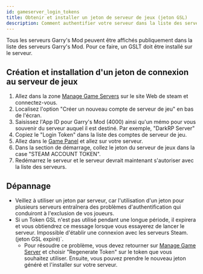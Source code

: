 ```yaml
---
id: gameserver_login_tokens
title: Obtenir et installer un jeton de serveur de jeux (jeton GSL)
description: Comment authentifier votre serveur dans la liste des serveurs à l'aide d'un jeton GSL ?
---
```


Tous les serveurs Garry's Mod peuvent être affichés publiquement dans la liste des serveurs Garry's Mod. Pour ce faire, un GSLT doit être installé sur le serveur.

## Création et installation d'un jeton de connexion au serveur de jeux
1. Allez dans la zone [Manage Game Servers](https://steamcommunity.com/dev/managegameservers) sur le site Web de steam et connectez-vous.
2. Localisez l'option "Créer un nouveau compte de serveur de jeu" en bas de l'écran.
3. Saisissez l'App ID pour Garry's Mod (4000) ainsi qu'un mémo pour vous souvenir du serveur auquel il est destiné. Par exemple, "DarkRP Server"
4. Copiez le "Login Token" dans la liste des comptes de serveur de jeu.
5. Allez dans le [Game Panel](https://hrzn.link/panel) et allez sur votre serveur.
6. Dans la section de démarrage, collez le jeton du serveur de jeux dans la case "STEAM ACCOUNT TOKEN".
7. Redémarrez le serveur et le serveur devrait maintenant s'autoriser avec la liste des serveurs.

## Dépannage
* Veillez à utiliser un jeton par serveur, car l'utilisation d'un jeton pour plusieurs serveurs entraînera des problèmes d'authentification qui conduiront à l'exclusion de vos joueurs.
* Si un Token GSL n'est pas utilisé pendant une longue période, il expirera et vous obtiendrez ce message lorsque vous essayerez de lancer le serveur. Impossible d'établir une connexion avec les serveurs Steam. (jeton GSL expiré)`.
  - Pour résoudre ce problème, vous devez retourner sur [Manage Game Server](https://steamcommunity.com/dev/managegameservers) et choisir "Regenerate Token" sur le token que vous souhaitez utiliser. Ensuite, vous pouvez prendre le nouveau jeton généré et l'installer sur votre serveur.